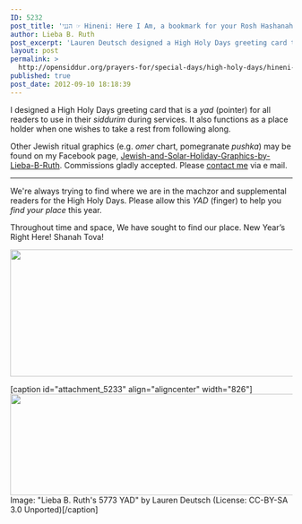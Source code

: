 ```yaml
---
ID: 5232
post_title: 'הנני ☞ Hineni: Here I Am, a bookmark for your Rosh Hashanah and Yom Kippur maḥzor by Lieba B. Ruth'
author: Lieba B. Ruth
post_excerpt: 'Lauren Deutsch designed a High Holy Days greeting card that is a <em>yad</em> (pointer) for all readers to use in their <em>siddurim</em> during services. It also functions as a place holder when one wishes to take a rest from following along.'
layout: post
permalink: >
  http://opensiddur.org/prayers-for/special-days/high-holy-days/hineni-bookmark-for-days-of-awe-mahzor-by-lieba-b-ruth/
published: true
post_date: 2012-09-10 18:18:39
---
```

I designed a High Holy Days greeting card that is a <em>yad</em> (pointer) for all readers to use in their <em>siddurim</em> during services. It also functions as a place holder when one wishes to take a rest from following along.

Other Jewish ritual graphics (e.g. <em>omer</em> chart, pomegranate <em>pushka</em>) may be found on my Facebook page, <a href="https://www.facebook.com/pages/Jewish-and-Solar-Holiday-Graphics-by-Lieba-B-Ruth-aka-Lauren-Deutsch/261427247267722">Jewish-and-Solar-Holiday-Graphics-by-Lieba-B-Ruth</a>. Commissions gladly accepted. Please <a href="http://www.blogger.com/profile/10062322375647990568">contact me</a> via e mail.

<hr />

<div class="english">
We're always trying to find where we are in the machzor and supplemental readers for the High Holy Days. Please allow this <em>YAD</em> (finger) to help you <em>find your place</em> this year.

Throughout time and space, 
We have sought to find our place.
New Year’s
Right Here!
Shanah Tova!
</div>

<a href="http://opensiddur.org/wp-content/uploads/2012/09/Lauren-Deutsch-Lieba-B.-Ruths-5773-YAD-CC-BY-SA-4.0-Internetional.png"><img src="http://opensiddur.org/wp-content/uploads/2012/09/Lauren-Deutsch-Lieba-B.-Ruths-5773-YAD-CC-BY-SA-4.0-Internetional.png" alt="" width="986" height="227" class="aligncenter size-full wp-image-17481" /></a>

[caption id="attachment_5233" align="aligncenter" width="826"]<a href="http://opensiddur.org/wp-content/uploads/2012/09/Lauren-Deutsch-Lieba-B.-Ruths-5773-YAD-CC-BY-SA-3.0-Unported.jpg"><img src="http://opensiddur.org/wp-content/uploads/2012/09/Lauren-Deutsch-Lieba-B.-Ruths-5773-YAD-CC-BY-SA-3.0-Unported.jpg" alt="" width="826" height="181" class="size-full wp-image-5233" /></a> Image: "Lieba B. Ruth's 5773 YAD" by Lauren Deutsch (License: CC-BY-SA 3.0 Unported)[/caption]